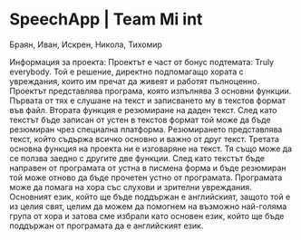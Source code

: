 # SpeechApp | Team Mi int



Браян, Иван, Искрен, Никола, Тихомир




Информация за проекта:
Проектът е част от бонус подтемата: Truly everybody. Той е решение, директно подпомагащо хората с увреждания, които им пречат да живеят и работят пълноценно. Проектът представлява програма, която изпълнява 3 основни функции. Първата от тях е слушане на текст и записването му в текстов формат във файл. Втората функция е резюмиране на даден текст. След като текстът бъде записан от устен в текстов формат той може да бъде резюмиран чрез специална платформа. Резюмирането представлява текст, който съдържа всичко основно и важно от друг текст. Третата основна функция на проекта ни е изговаряне на текст. Тя също може да се ползва заедно с другите две функции. След като текстът бъде направен от програмата от устна в писмена форма и бъде резюмиран той може отново да бъде прочетен устно от програмата. Програмата може да помага на хора със слухови и зрителни увреждания. Основният език, който ще бъде поддържан е английският, защото той е из целия свят, целим да можем да помогнем на възможно най-голяма група от хора и затова сме избрали като основен език, който ще бъде поддържан от програмата да е английският език.
